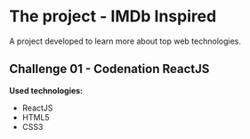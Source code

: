 # The project - IMDb Inspired

A project developed to learn more about top web technologies.

## Challenge 01 - Codenation ReactJS

**Used technologies:**

- ReactJS
- HTML5
- CSS3
